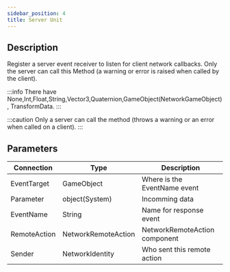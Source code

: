 ```yaml
---
sidebar_position: 4
title: Server Unit
---
```


## Description

Register a server event receiver to listen for client network callbacks.
Only the server can call this Method (a warning or error is raised when called by the client).

:::info
There have None,Int,Float,String,Vector3,Quaternion,GameObject(NetworkGameObject),
TransformData.
:::

:::caution
Only a server can call the method (throws a warning or an error when called on a client).
:::

## Parameters

| Connection   | Type                | Description                   |
| ------------ | ------------------- | ----------------------------- |
| EventTarget  | GameObject          | Where is the EventName event  |
| Parameter    | object(System)      | Incomming data                |
| EventName    | String              | Name for response event       |
| RemoteAction | NetworkRemoteAction | NetworkRemoteAction component |
| Sender       | NetworkIdentity     | Who sent this remote action   |
